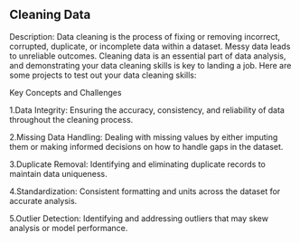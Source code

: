 ## Cleaning Data
Description:
Data cleaning is the process of fixing or removing incorrect, corrupted, duplicate, or incomplete
data within a dataset. Messy data leads to unreliable outcomes. Cleaning data is an essential
part of data analysis, and demonstrating your data cleaning skills is key to landing a job. Here
are some projects to test out your data cleaning skills:

Key Concepts and Challenges

1.Data Integrity: Ensuring the accuracy, consistency, and reliability of data throughout the
cleaning process.

2.Missing Data Handling: Dealing with missing values by either imputing them or making
informed decisions on how to handle gaps in the dataset.

3.Duplicate Removal: Identifying and eliminating duplicate records to maintain data
uniqueness.

4.Standardization: Consistent formatting and units across the dataset for accurate analysis.

5.Outlier Detection: Identifying and addressing outliers that may skew analysis or model
performance.
